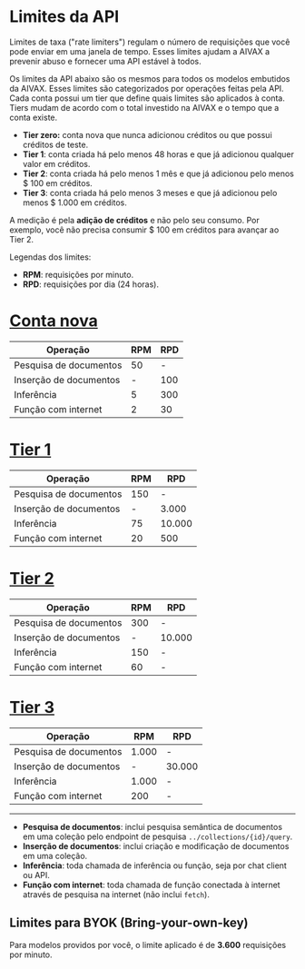 # Limites da API

Limites de taxa ("rate limiters") regulam o número de requisições que você pode enviar em uma janela de tempo. Esses limites ajudam a AIVAX a prevenir abuso e fornecer uma API estável à todos.

Os limites da API abaixo são os mesmos para todos os modelos embutidos da AIVAX. Esses limites são categorizados por operações feitas pela API. Cada conta possui um tier que define quais limites são aplicados à conta. Tiers mudam de acordo com o total investido na AIVAX e o tempo que a conta existe.

- **Tier zero:** conta nova que nunca adicionou créditos ou que possui créditos de teste.
- **Tier 1**: conta criada há pelo menos 48 horas e que já adicionou qualquer valor em créditos.
- **Tier 2**: conta criada há pelo menos 1 mês e que já adicionou pelo menos $ 100 em créditos.
- **Tier 3**: conta criada há pelo menos 3 meses e que já adicionou pelo menos $ 1.000 em créditos.

A medição é pela **adição de créditos** e não pelo seu consumo. Por exemplo, você não precisa consumir $ 100 em créditos para avançar ao Tier 2.

Legendas dos limites:

- **RPM**: requisições por minuto.
- **RPD**: requisições por dia (24 horas).

# [Conta nova](#tab/free)

| Operação | RPM | RPD |
| --- | --- | --- |
| Pesquisa de documentos | 50 | - |
| Inserção de documentos | - | 100 |
| Inferência | 5 | 300 |
| Função com internet | 2 | 30 |

# [Tier 1](#tab/tier1)

| Operação | RPM | RPD |
| --- | --- | --- |
| Pesquisa de documentos | 150 | - |
| Inserção de documentos | - | 3.000 |
| Inferência | 75 | 10.000 |
| Função com internet | 20 | 500 |

# [Tier 2](#tab/tier2)

| Operação | RPM | RPD |
| --- | --- | --- |
| Pesquisa de documentos | 300 | - |
| Inserção de documentos | - | 10.000 |
| Inferência | 150 | - |
| Função com internet | 60 | - |

# [Tier 3](#tab/tier3)

| Operação | RPM | RPD |
| --- | --- | --- |
| Pesquisa de documentos | 1.000 | - |
| Inserção de documentos | - | 30.000 |
| Inferência | 1.000 | - |
| Função com internet | 200 | - |

---

- **Pesquisa de documentos**: inclui pesquisa semântica de documentos em uma coleção pelo endpoint de pesquisa `../collections/{id}/query`.
- **Inserção de documentos**: inclui criação e modificação de documentos em uma coleção.
- **Inferência**: toda chamada de inferência ou função, seja por chat client ou API.
- **Função com internet**: toda chamada de função conectada à internet através de pesquisa na internet (não inclui `fetch`).

## Limites para BYOK (Bring-your-own-key)

Para modelos providos por você, o limite aplicado é de **3.600** requisições por minuto.